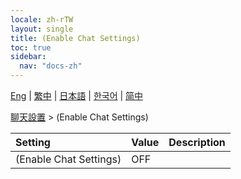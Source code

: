 ```yaml
---
locale: zh-rTW
layout: single
title: (Enable Chat Settings)
toc: true
sidebar:
  nav: "docs-zh"
---
```

[Eng](/dancexr/menu/2025.4/chat/enabled) | [繁中](/tw/dancexr/menu/2025.4/chat/enabled) | [日本語](/jp/dancexr/menu/2025.4/chat/enabled) | [한국어](/kr/dancexr/menu/2025.4/chat/enabled) | [简中](/zh/dancexr/menu/2025.4/chat/enabled)

[聊天設置](../menu#聊天設置) > (Enable Chat Settings)



| Setting | Value | Description |
| :--- | --- | :--- |
| (Enable Chat Settings) | OFF | 
